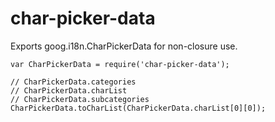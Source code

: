 # char-picker-data
Exports goog.i18n.CharPickerData for non-closure use.

```
var CharPickerData = require('char-picker-data');

// CharPickerData.categories
// CharPickerData.charList
// CharPickerData.subcategories
CharPickerData.toCharList(CharPickerData.charList[0][0]);
```
